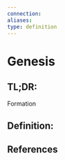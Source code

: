 ```yaml
---
connection:
aliases: 
type: definition
---
```


# Genesis

## TL;DR:
Formation

## Definition:


## References
